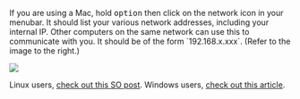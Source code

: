 <div class="flex">
    <div class="col-9">
        <p>If you are using a Mac, hold <kbd>option</kbd> then click on the network icon in your menubar. It should list your various network addresses, including your internal IP. Other computers on the same network can use this to communicate with you. It should be of the form `192.168.x.xxx`. (Refer to the image to the right.)</p>
    </div>
    <div class="col-3 px2">
        <img style="padding:0;" src="http://i.imgur.com/rxnzbRt.png">
    </div>
</div>

Linux users, [check out this SO post](http://askubuntu.com/a/430855). Windows users, [check out this article](http://www.bobborst.com/tools/whatsmyip/).